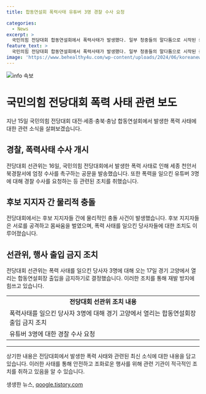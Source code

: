 ```yaml
---
title: 합동연설회 폭력사태 유튜버 3명 경찰 수사 요청

categories:
  - News
excerpt: >
  국민의힘 전당대회 합동연설회에서 폭력사태가 발생했다. 일부 청중들의 말다툼으로 시작된 충돌은 심각한 수준으로 치달았고, 유튜버 3명에 대한 경찰 수사가 요청되었다. 후보 캠프들은 서로를 비난하고 상대편 지지자에게 폭행이 있었다고 주장했으며, 선관위는 폭력 행위를 일으킨 3명에 대해 출입 금지 조치를 내리기로 했다. 클릭하고 싶은 요약문으로 만족스러운가?
feature_text: >
  국민의힘 전당대회 합동연설회에서 폭력사태가 발생했다. 일부 청중들의 말다툼으로 시작된 충돌은 심각한 수준으로 치달았고, 유튜버 3명에 대한 경찰 수사가 요청되었다. 후보 캠프들은 서로를 비난하고 상대편 지지자에게 폭행이 있었다고 주장했으며, 선관위는 폭력 행위를 일으킨 3명에 대해 출입 금지 조치를 내리기로 했다. 클릭하고 싶은 요약문으로 만족스러운가?
image: 'https://www.behealthy4u.com/wp-content/uploads/2024/06/koreanews.jpg'
---
```


<p><img src="https://www.behealthy4u.com/wp-content/uploads/2024/06/koreanews.jpg" alt="info 속보" /></p>

<h1>국민의힘 전당대회 폭력 사태 관련 보도</h1>

<p data-ke-size="size16">지난 15일 국민의힘 전당대회 대전·세종·충북·충남 합동연설회에서 발생한 폭력 사태에 대한 관련 소식을 살펴보겠습니다.</p>

<h2>경찰, 폭력사태 수사 개시</h2>

<p data-ke-size="size16">전당대회 선관위는 16일, 국민의힘 전당대회에서 발생한 폭력 사태로 인해 세종 천안서북경찰서에 엄정 수사를 촉구하는 공문을 발송했습니다. 또한 폭력을 일으킨 유튜버 3명에 대해 경찰 수사를 요청하는 등 관련된 조치를 취했습니다.</p>

<h2>후보 지지자 간 물리적 충돌</h2>

<p data-ke-size="size16">전당대회에서는 후보 지지자들 간에 물리적인 충돌 사건이 발생했습니다. 후보 지지자들은 서로를 공격하고 몸싸움을 벌였으며, 폭력 사태를 일으킨 당사자들에 대한 조치도 이루어졌습니다.</p>

<h2>선관위, 행사 출입 금지 조치</h2>

<p data-ke-size="size16">전당대회 선관위는 폭력 사태를 일으킨 당사자 3명에 대해 오는 17일 경기 고양에서 열리는 합동연설회장 출입을 금지하기로 결정했습니다. 이러한 조치를 통해 재발 방지에 힘쓰고 있습니다.</p>

<table>
    <tr>
        <td style="text-align: center; height: 17px;"><b>전당대회 선관위 조치 내용</b></td>
    </tr>
    <tr>
        <td>폭력사태를 일으킨 당사자 3명에 대해 경기 고양에서 열리는 합동연설회장 출입 금지 조치</td>
    </tr>
    <tr>
        <td>유튜버 3명에 대한 경찰 수사 요청</td>
    </tr>
</table>

<hr>

<p data-ke-size="size16">상기한 내용은 전당대회에서 발생한 폭력 사태와 관련된 최신 소식에 대한 내용을 담고 있습니다. 이러한 사태를 통해 안전하고 조화로운 행사를 위해 관련 기관이 적극적인 조치를 취하고 있음을 알 수 있습니다.</p>
생생한 뉴스, <a href="https://qoogle.tistory.com" rel="dofollow">qoogle.tistory.com</a>


